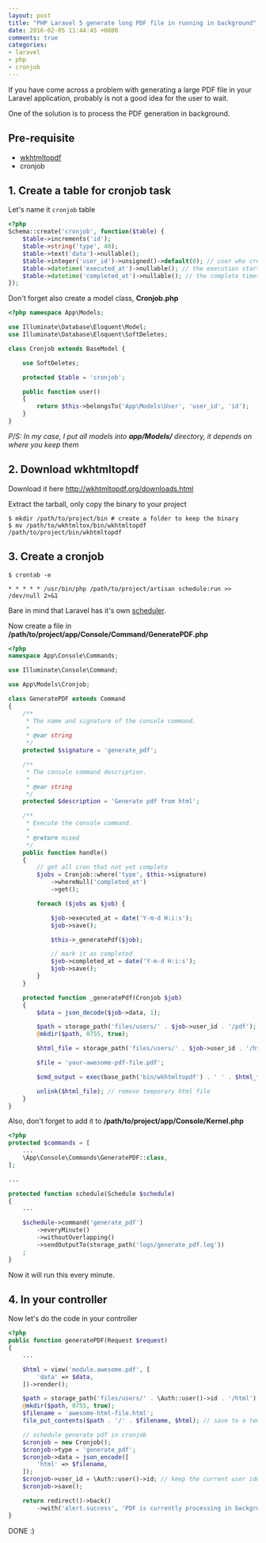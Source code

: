 ```yaml
---
layout: post
title: "PHP Laravel 5 generate long PDF file in running in background"
date: 2016-02-05 11:44:45 +0800
comments: true
categories: 
- laravel
- php
- cronjob
---
```


If you have come across a problem with generating a large PDF file in your Laravel application, probably is not a good idea for the user to wait.

One of the solution is to process the PDF generation in background.

## Pre-requisite

- [wkhtmltopdf](http://wkhtmltopdf.org/)
- cronjob

## 1. Create a table for cronjob task

Let's name it `cronjob` table

```php
<?php
Schema::create('cronjob', function($table) {
    $table->increments('id');
    $table->string('type', 40);
    $table->text('data')->nullable();
    $table->integer('user_id')->unsigned()->default(0); // user who created the cron
    $table->datetime('executed_at')->nullable(); // the execution start time
    $table->datetime('completed_at')->nullable(); // the complete timestamp
});
```

Don't forget also create a model class, **Cronjob.php**

```php
<?php namespace App\Models;

use Illuminate\Database\Eloquent\Model;
use Illuminate\Database\Eloquent\SoftDeletes;

class Cronjob extends BaseModel {

    use SoftDeletes;

    protected $table = 'cronjob';

    public function user()
    {
        return $this->belongsTo('App\Models\User', 'user_id', 'id');
    }
}
```

_P/S: In my case, I put all models into **app/Models/** directory, it depends on where you keep them_

## 2. Download wkhtmltopdf

Download it here http://wkhtmltopdf.org/downloads.html

Extract the tarball, only copy the binary to your project

```
$ mkdir /path/to/project/bin # create a folder to keep the binary
$ mv /path/to/wkhtmltox/bin/wkhtmltopdf /path/to/project/bin/wkhtmltopdf
```

## 3. Create a cronjob

```
$ crontab -e
```

```
* * * * * /usr/bin/php /path/to/project/artisan schedule:run >> /dev/null 2>&1
```

Bare in mind that Laravel has it's own [scheduler](https://laravel.com/docs/master/scheduling).

Now create a file in **/path/to/project/app/Console/Command/GeneratePDF.php**

```php
<?php
namespace App\Console\Commands;

use Illuminate\Console\Command;

use App\Models\Cronjob;

class GeneratePDF extends Command
{
    /**
     * The name and signature of the console command.
     *
     * @var string
     */
    protected $signature = 'generate_pdf';

    /**
     * The console command description.
     *
     * @var string
     */
    protected $description = 'Generate pdf from html';

    /**
     * Execute the console command.
     *
     * @return mixed
     */
    public function handle()
    {
        // get all cron that not yet complete
        $jobs = Cronjob::where('type', $this->signature)
            ->whereNull('completed_at')
            ->get();

        foreach ($jobs as $job) {

            $job->executed_at = date('Y-m-d H:i:s');
            $job->save();

            $this->_generatePdf($job);

            // mark it as completed
            $job->completed_at = date('Y-m-d H:i:s');
            $job->save();
        }
    }

    protected function _generatePdf(Cronjob $job)
    {
        $data = json_decode($job->data, 1);

        $path = storage_path('files/users/' . $job->user_id . '/pdf');
        @mkdir($path, 0755, true);

        $html_file = storage_path('files/users/' . $job->user_id . '/html/' . $data['html']);

        $file = 'your-awesome-pdf-file.pdf';

        $cmd_output = exec(base_path('bin/wkhtmltopdf') . ' ' . $html_file . ' ' . $path . '/' . $file);

        unlink($html_file); // remove temporary html file
    }
}
```

Also, don't forget to add it to **/path/to/project/app/Console/Kernel.php**

```php
<?php
protected $commands = [
    ...
    \App\Console\Commands\GeneratePDF::class,
];

...

protected function schedule(Schedule $schedule)
{
    ...

    $schedule->command('generate_pdf')
        ->everyMinute()
        ->withoutOverlapping()
        ->sendOutputTo(storage_path('logs/generate_pdf.log'))
    ;
}
```

Now it will run this every minute.

## 4. In your controller

Now let's do the code in your controller

```php
<?php
public function generatePDF(Request $request)
{
    ...

    $html = view('module.awesome.pdf', [
        'data' => $data,
    ])->render();

    $path = storage_path('files/users/' . \Auth::user()->id . '/html');
    @mkdir($path, 0755, true);
    $filename = 'awesome-html-file.html';
    file_put_contents($path . '/' . $filename, $html); // save to a temporary html file

    // schedule generate pdf in cronjob
    $cronjob = new Cronjob();
    $cronjob->type = 'generate_pdf';
    $cronjob->data = json_encode([
        'html' => $filename,
    ]);
    $cronjob->user_id = \Auth::user()->id; // keep the current user identity, because in cron, it won't know which user is current user
    $cronjob->save();

    return redirect()->back()
        ->with('alert.success', 'PDF is currently processing in background. Please refresh the page later.');
}
```

DONE :)
